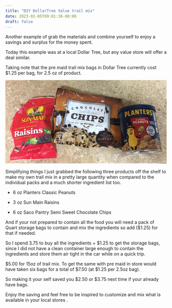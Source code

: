 ```yaml
---
title: "DIY DollarTree Value trail mix"
date: 2023-02-05T09:01:38-08:00
draft: false
---
```


Another example of grab the materials and combine yourself to enjoy a savings and surplus for the money spent.

Today this example was at a local Dollar Tree, but any value store will offer a deal similar.

Taking note that the pre maid trail mix bags in Dollar Tree currently cost $1.25 per bag, for 2.5 oz of product.

![TRail Mix of peanuts, raisins, and semi sweet chocolate from Dollar Tree](trailmixblend.jpeg)

Simplifying things I just grabbed the following three products off the shelf to make my own trail mix in a pretty large quantity when compared to the individual packs and a much shorter ingredient list too.

- 6 oz Planters Classic Peanuts

- 3 oz Sun Main Raisins 

- 6 oz Saco Pantry Semi Sweet Chocolate Chips

And if your not prepared to contain all the food you will need a pack of Quart storage bags to contain and mix the ingredients so add ($1.25) for that if needed.

So I spend 3.75 to buy all the ingredients + $1.25 to get the storage bags, since I did not have a clean container large enough to contain the ingredients and store them air tight in the car while on a quick trip. 

$5.00 for 15oz  of trail mix. To get the same with pre maid in store would have taken six bags for a total of $7.50 (at $1.25 per 2.5oz bag).

So making it your self saved you $2.50 or $3.75 next time if your already have bags.

Enjoy the saving and feel free to be inspired to customize and mix what is available in your local stores .
